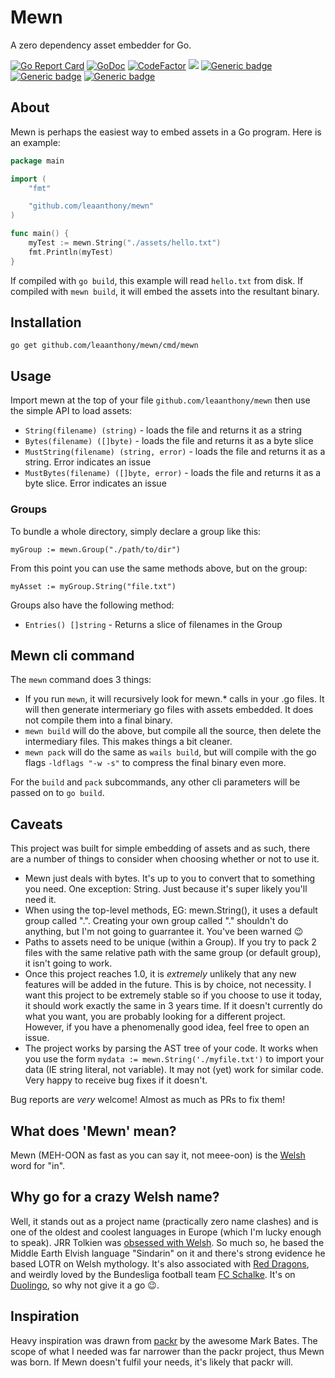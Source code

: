 # Mewn

A zero dependency asset embedder for Go.

[![Go Report Card](https://goreportcard.com/badge/github.com/leaanthony/mewn)](https://goreportcard.com/report/github.com/leaanthony/mewn) [![GoDoc](https://img.shields.io/badge/godoc-reference-blue.svg)](http://godoc.org/github.com/leaanthony/mewn) [![CodeFactor](https://www.codefactor.io/repository/github/leaanthony/mewn/badge)](https://www.codefactor.io/repository/github/leaanthony/mewn) ![](https://img.shields.io/bower/l/svg)
[![Generic badge](https://img.shields.io/badge/MacOS-Supported-Green.svg?style=flat)](https://github.com/leaanthony/mewn/)
[![Generic badge](https://img.shields.io/badge/Linux-Supported-Green.svg?style=flat)](https://github.com/leaanthony/mewn/)
[![Generic badge](https://img.shields.io/badge/Windows-Supported-Green.svg?style=flat)](https://github.com/leaanthony/mewn/)

## About

Mewn is perhaps the easiest way to embed assets in a Go program. Here is an example:

```Go
package main

import (
	"fmt"

	"github.com/leaanthony/mewn"
)

func main() {
	myTest := mewn.String("./assets/hello.txt")
	fmt.Println(myTest)
}
```

If compiled with `go build`, this example will read `hello.txt` from disk.
If compiled with `mewn build`, it will embed the assets into the resultant binary.

## Installation

`go get github.com/leaanthony/mewn/cmd/mewn`

## Usage

Import mewn at the top of your file `github.com/leaanthony/mewn` then use the simple API to load assets:

- `String(filename) (string)` - loads the file and returns it as a string
- `Bytes(filename) ([]byte)` - loads the file and returns it as a byte slice
- `MustString(filename) (string, error)` - loads the file and returns it as a string. Error indicates an issue
- `MustBytes(filename) ([]byte, error)` - loads the file and returns it as a byte slice. Error indicates an issue

### Groups

To bundle a whole directory, simply declare a group like this:

`myGroup := mewn.Group("./path/to/dir")`

From this point you can use the same methods above, but on the group:

`myAsset := myGroup.String("file.txt")`

Groups also have the following method:

  - `Entries() []string` - Returns a slice of filenames in the Group


## Mewn cli command

The `mewn` command does 3 things:

- If you run `mewn`, it will recursively look for mewn.\* calls in your .go files. It will then generate intermeriary go files with assets embedded. It does not compile them into a final binary.
- `mewn build` will do the above, but compile all the source, then delete the intermediary files. This makes things a bit cleaner.
- `mewn pack` will do the same as `wails build`, but will compile with the go flags `-ldflags "-w -s"` to compress the final binary even more.

For the `build` and `pack` subcommands, any other cli parameters will be passed on to `go build`.

## Caveats

This project was built for simple embedding of assets and as such, there are a number of things to consider when choosing whether or not to use it.

- Mewn just deals with bytes. It's up to you to convert that to something you need. One exception: String. Just because it's super likely you'll need it.
- When using the top-level methods, EG: mewn.String(), it uses a default group called ".". Creating your own group called "." shouldn't do anything, but I'm not going to guarrantee it. You've been warned 😉
- Paths to assets need to be unique (within a Group). If you try to pack 2 files with the same relative path with the same group (or default group), it isn't going to work. 
- Once this project reaches 1.0, it is _extremely_ unlikely that any new features will be added in the future. This is by choice, not necessity. I want this project to be extremely stable so if you choose to use it today, it should work exactly the same in 3 years time. If it doesn't currently do what you want, you are probably looking for a different project. However, if you have a phenomenally good idea, feel free to open an issue.
- The project works by parsing the AST tree of your code. It works when you use the form `mydata := mewn.String('./myfile.txt')` to import your data (IE string literal, not variable). It may not (yet) work for similar code. Very happy to receive bug fixes if it doesn't.

Bug reports are _very_ welcome! Almost as much as PRs to fix them!

## What does 'Mewn' mean?

Mewn (MEH-OON as fast as you can say it, not meee-oon) is the [Welsh](https://en.wikipedia.org/wiki/Welsh_language) word for "in".

## Why go for a crazy Welsh name?

Well, it stands out as a project name (practically zero name clashes) and is one of the oldest and coolest languages in Europe (which I'm lucky enough to speak). JRR Tolkien was [obsessed with Welsh](http://www.bbc.co.uk/guides/z2hthyc). So much so, he based the Middle Earth Elvish language "Sindarin" on it and there's strong evidence he based LOTR on Welsh mythology. It's also associated with [Red Dragons](https://en.wikipedia.org/wiki/Flag_of_Wales), and weirdly loved by the Bundesliga football team [FC Schalke](https://twitter.com/s04_us). It's on [Duolingo](https://www.duolingo.com/course/cy/en/Learn-Welsh), so why not give it a go 😉.

## Inspiration

Heavy inspiration was drawn from [packr](https://github.com/gobuffalo/packr) by the awesome Mark Bates. The scope of what I needed was far narrower than the packr project, thus Mewn was born. If Mewn doesn't fulfil your needs, it's likely that packr will.
